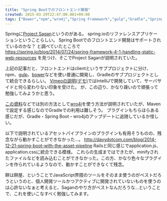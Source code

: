 ```yaml
---
title: "Spring Bootでのフロントエンド開発"
created: 2015-03-29T22:47:00.001+09:00
tags: ["Bower","npm","wro4j","Spring Framework","gulp","Gradle","Spring Boot"]
---
```

Springに[Project Sagan](https://github.com/spring-io/sagan)というのがある。
spring.ioのリファレンスアプリケーションということらしい。
Spring Bootでのフロントエンド開発はサポートされているのかな？
と調べていたところで
https://spring.io/blog/2014/07/24/spring-framework-4-1-handling-static-web-resources
を見つけ、そこでProject Saganが説明されていた。
<!--more-->
上記の記事だと、フロントエンドはclientというサブプロジェクトに分け、npm、[gulp](http://gulpjs.com/)、[bower](http://bower.io/)などを使い普通に開発し、Gradleのサブプロジェクトとして統合できるらしい。
[Vimeoの説明(デモ)](https://vimeo.com/92961329)ではIntelliJで開発していて、サーバサイドと何ら変わりない印象を受けた。
が、この辺り、かなり疎いので頑張って勉強してみようかと思う。

[この資料](http://presos.dsyer.com/decks/spring-boot-for-the-web-tier.html)などでは別の方法として[wro4j](https://code.google.com/p/wro4j/)を使う方法が説明されていたが、Mavenで設定する感じなのでGradleでの利用は難しそう。
プラグインもちらほらある感じだが、Gradle・Spring Boot・wro4jのアップデートに追随しているか怪しい。

以下で説明されているアセットパイプラインのプラグインも有用そうものの、残念ながら動かすことができなかった…。
http://davydotcom.com/blog/2014-12-21-spring-boot-with-the-asset-pipeline
Railsと同じ感じでapplication.js、application.cssに統合できる模様。
これらの生成まではできたが、minifyされたファイルなどを読み込むことができなかった。この方、かなり色々なプラグインを作られているようなので、動かすことができなくて残念。

餅は餅屋、ということでJavaScript界隈のツールをそのまま使うのがベストだろうというのと、個人開発ツールかつアクティブに開発されていないものを使うのは心許ないなぁと考えると、Saganのやり方がベストなんだろうな…ということで、これを使いこなすべく勉強してみます。

